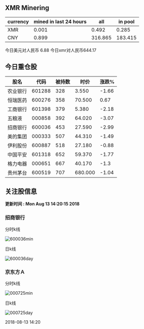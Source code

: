 ## XMR Minering

|currency|mined in last 24 hours|all|in pool|
|---|---|---|---|
|XMR|0.001|0.492|0.285|
|CNY|0.899|316.865|183.415|

今日美元对人民币 6.88	今日xmr对人民币644.17


## 今日重仓股 

|股名|代码|被持数|时价|涨跌%|
|---|---|---|---|---|
|农业银行|601288|328|3.550|-1.66|
|恒瑞医药|600276|358|70.500|0.67|
|工商银行|601398|379|5.380|-2.18|
|五粮液|000858|392|64.020|-3.07|
|招商银行|600036|453|27.590|-2.99|
|美的集团|000333|507|44.310|-1.49|
|伊利股份|600887|518|27.180|-0.88|
|中国平安|601318|652|59.370|-1.77|
|格力电器|000651|667|40.170|-1.3|
|贵州茅台|600519|707|680.000|-1.04|

## 关注股信息
**更新时间 : Mon Aug 13 14:20:15 2018**
### 招商银行 
分时k线

![600036min](http://image.sinajs.cn/newchart/min/n/sh600036.gif)

日k线

![600036day](http://image.sinajs.cn/newchart/daily/n/sh600036.gif)

### 京东方Ａ 
分时k线

![000725min](http://image.sinajs.cn/newchart/min/n/sz000725.gif)

日k线

![000725day](http://image.sinajs.cn/newchart/daily/n/sz000725.gif)

2018-08-13 14:20